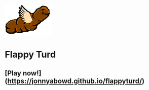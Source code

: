 ![](https://github.com/jonnyabowd/flappyturd/blob/master/bird.gif?raw=true)

# Flappy Turd
## [Play now!] (https://jonnyabowd.github.io/flappyturd/)